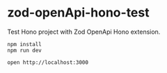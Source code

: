 # zod-openApi-hono-test
Test Hono project with Zod OpenApi Hono extension.
```
npm install
npm run dev
```

```
open http://localhost:3000
```